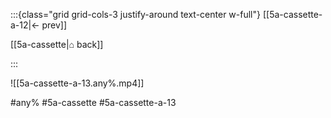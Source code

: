 :::{class="grid grid-cols-3 justify-around text-center w-full"}
[[5a-cassette-a-12|← prev]]

[[5a-cassette|⌂ back]]

<span/>

:::

![[5a-cassette-a-13.any%.mp4]]

#any% #5a-cassette #5a-cassette-a-13